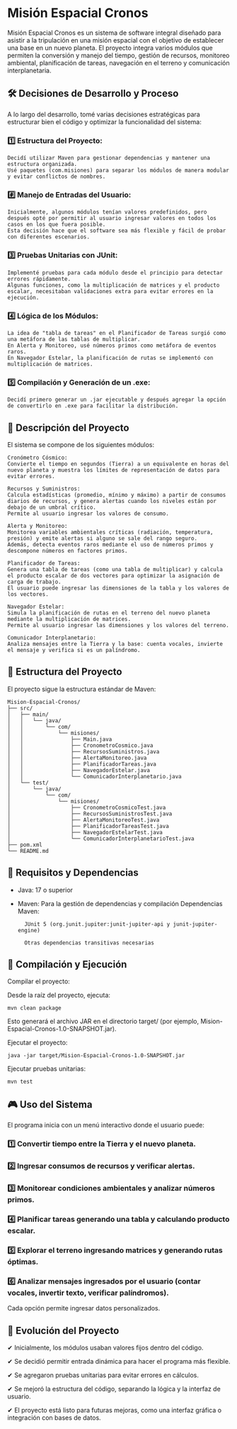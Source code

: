 # Misión Espacial Cronos

Misión Espacial Cronos es un sistema de software integral diseñado para asistir a la tripulación en una misión espacial con el objetivo de establecer una base en un nuevo planeta. El proyecto integra varios módulos que permiten la conversión y manejo del tiempo, gestión de recursos, monitoreo ambiental, planificación de tareas, navegación en el terreno y comunicación interplanetaria.

## 🛠️ Decisiones de Desarrollo y Proceso

A lo largo del desarrollo, tomé varias decisiones estratégicas para estructurar bien el código y optimizar la funcionalidad del sistema:

### 1️⃣ Estructura del Proyecto:

    Decidí utilizar Maven para gestionar dependencias y mantener una estructura organizada.
    Usé paquetes (com.misiones) para separar los módulos de manera modular y evitar conflictos de nombres.

### #️⃣ Manejo de Entradas del Usuario:

    Inicialmente, algunos módulos tenían valores predefinidos, pero después opté por permitir al usuario ingresar valores en todos los casos en los que fuera posible.
    Esta decisión hace que el software sea más flexible y fácil de probar con diferentes escenarios.

### 3️⃣ Pruebas Unitarias con JUnit:

    Implementé pruebas para cada módulo desde el principio para detectar errores rápidamente.
    Algunas funciones, como la multiplicación de matrices y el producto escalar, necesitaban validaciones extra para evitar errores en la ejecución.

### 4️⃣ Lógica de los Módulos:

    La idea de "tabla de tareas" en el Planificador de Tareas surgió como una metáfora de las tablas de multiplicar.
    En Alerta y Monitoreo, usé números primos como metáfora de eventos raros.
    En Navegador Estelar, la planificación de rutas se implementó con multiplicación de matrices.

### 5️⃣ Compilación y Generación de un .exe:

    Decidí primero generar un .jar ejecutable y después agregar la opción de convertirlo en .exe para facilitar la distribución.

## 📌 Descripción del Proyecto

El sistema se compone de los siguientes módulos:

    Cronómetro Cósmico:
    Convierte el tiempo en segundos (Tierra) a un equivalente en horas del nuevo planeta y muestra los límites de representación de datos para evitar errores.

    Recursos y Suministros:
    Calcula estadísticas (promedio, mínimo y máximo) a partir de consumos diarios de recursos, y genera alertas cuando los niveles están por debajo de un umbral crítico.
    Permite al usuario ingresar los valores de consumo.

    Alerta y Monitoreo:
    Monitorea variables ambientales críticas (radiación, temperatura, presión) y emite alertas si alguno se sale del rango seguro.
    Además, detecta eventos raros mediante el uso de números primos y descompone números en factores primos.

    Planificador de Tareas:
    Genera una tabla de tareas (como una tabla de multiplicar) y calcula el producto escalar de dos vectores para optimizar la asignación de carga de trabajo.
    El usuario puede ingresar las dimensiones de la tabla y los valores de los vectores.

    Navegador Estelar:
    Simula la planificación de rutas en el terreno del nuevo planeta mediante la multiplicación de matrices.
    Permite al usuario ingresar las dimensiones y los valores del terreno.

    Comunicador Interplanetario:
    Analiza mensajes entre la Tierra y la base: cuenta vocales, invierte el mensaje y verifica si es un palíndromo.

## 📂 Estructura del Proyecto

El proyecto sigue la estructura estándar de Maven:
```
Mision-Espacial-Cronos/
├── src/
│   ├── main/
│   │   └── java/
│   │       └── com/
│   │           └── misiones/
│   │               ├── Main.java
│   │               ├── CronometroCosmico.java
│   │               ├── RecursosSuministros.java
│   │               ├── AlertaMonitoreo.java
│   │               ├── PlanificadorTareas.java
│   │               ├── NavegadorEstelar.java
│   │               └── ComunicadorInterplanetario.java
│   └── test/
│       └── java/
│           └── com/
│               └── misiones/
│                   ├── CronometroCosmicoTest.java
│                   ├── RecursosSuministrosTest.java
│                   ├── AlertaMonitoreoTest.java
│                   ├── PlanificadorTareasTest.java
│                   ├── NavegadorEstelarTest.java
│                   └── ComunicadorInterplanetarioTest.java
├── pom.xml
└── README.md
```

## 🔧 Requisitos y Dependencias

- Java: 17 o superior
- Maven: Para la gestión de dependencias y compilación
    Dependencias Maven:
  
        JUnit 5 (org.junit.jupiter:junit-jupiter-api y junit-jupiter-engine)
  
        Otras dependencias transitivas necesarias

## 🚀 Compilación y Ejecución

Compilar el proyecto:

Desde la raíz del proyecto, ejecuta:
```
mvn clean package
```

Esto generará el archivo JAR en el directorio target/ (por ejemplo, Mision-Espacial-Cronos-1.0-SNAPSHOT.jar).

Ejecutar el proyecto:
```
java -jar target/Mision-Espacial-Cronos-1.0-SNAPSHOT.jar
```

Ejecutar pruebas unitarias:
```
mvn test
```

## 🎮 Uso del Sistema

El programa inicia con un menú interactivo donde el usuario puede:

### 1️⃣ Convertir tiempo entre la Tierra y el nuevo planeta.
### 2️⃣ Ingresar consumos de recursos y verificar alertas.
### 3️⃣ Monitorear condiciones ambientales y analizar números primos.
### 4️⃣ Planificar tareas generando una tabla y calculando producto escalar.
### 5️⃣ Explorar el terreno ingresando matrices y generando rutas óptimas.
### 6️⃣ Analizar mensajes ingresados por el usuario (contar vocales, invertir texto, verificar palíndromos).

Cada opción permite ingresar datos personalizados.

## 🔄 Evolución del Proyecto

✔ Inicialmente, los módulos usaban valores fijos dentro del código.

✔ Se decidió permitir entrada dinámica para hacer el programa más flexible.

✔ Se agregaron pruebas unitarias para evitar errores en cálculos.

✔ Se mejoró la estructura del código, separando la lógica y la interfaz de usuario.

✔ El proyecto está listo para futuras mejoras, como una interfaz gráfica o integración con bases de datos.
